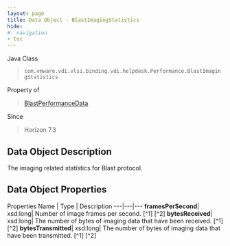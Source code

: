 ```yaml
---
layout: page
title: Data Object - BlastImagingStatistics
hide:
#- navigation
- toc
---
```






Java Class
> `com.vmware.vdi.vlsi.binding.vdi.helpdesk.Performance.BlastImagingStatistics`

Property of
> [BlastPerformanceData](vdi.helpdesk.Performance.BlastPerformanceData.md#field_detail)

Since
> Horizon 7.3


## Data Object Description

The imaging related statistics for Blast protocol.

## Data Object Properties
Properties
Name |  Type |  Description
---|---|---
**framesPerSecond**|  xsd:long|  Number of image frames per second. [^1] [^2]
**bytesReceived**|  xsd:long|  The number of bytes of imaging data that have been received. [^1] [^2]
**bytesTransmitted**|  xsd:long|  The number of bytes of imaging data that have been transmitted. [^1] [^2]


 
